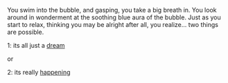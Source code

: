 You swim into the bubble, and gasping, you take a big breath in. You look
around in wonderment at the soothing blue aura of the bubble. Just as you
start to relax, thinking you may be alright after all, you realize... 
two things are possible.

1: its all just a [dream](../../../dream/fly/fly.md)

or

2: its really [happening](../../../travel-destinations/travel-destinations.md)
